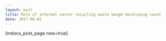 ```yaml
---
layout: post
title: Role of informal sector recycling waste mangm developing count
date: 2017-06-01
---
```


[mdocs_post_page new=true]